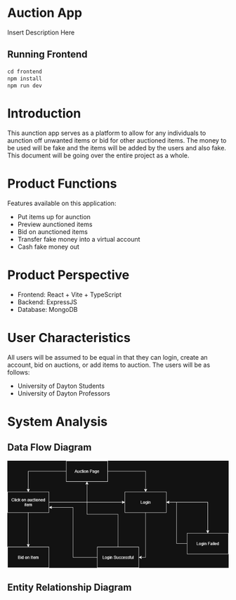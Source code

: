 # Auction App
Insert Description Here
## Running Frontend
```
cd frontend
npm install
npm run dev
```

# Introduction
This aunction app serves as a platform to allow for any individuals to aunction off unwanted items or bid for other auctioned items. The money to be used will be fake and the items will be added by the users and also fake. This document will be going over the entire project as a whole.
# Product Functions
Features available on this application:
- Put items up for aunction
- Preview aunctioned items
- Bid on aunctioned items
- Transfer fake money into a virtual account
- Cash fake money out
# Product Perspective
- Frontend: React + Vite + TypeScript
- Backend:  ExpressJS
- Database: MongoDB
# User Characteristics
All users will be assumed to be equal in that they can login, create an account, bid on auctions, or add items to auction. The users will be as follows:
- University of Dayton Students
- University of Dayton Professors
# System Analysis
## Data Flow Diagram
![Data Flow Diagram](./frontend/src/assets/Flow_diagram.drawio.png)

## Entity Relationship Diagram

